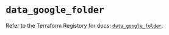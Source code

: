 # `data_google_folder`

Refer to the Terraform Registory for docs: [`data_google_folder`](https://registry.terraform.io/providers/hashicorp/google-beta/4.83.0/docs/data-sources/google_folder).
